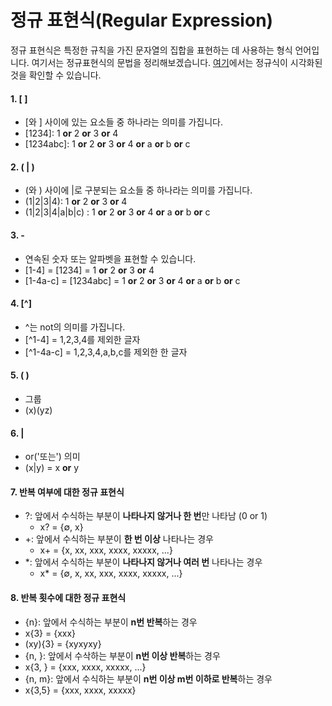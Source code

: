 # 정규 표현식(Regular Expression)
정규 표현식은 특정한 규칙을 가진 문자열의 집합을 표현하는 데 사용하는 형식 언어입니다.
여기서는 정규표현식의 문법을 정리해보겠습니다. 
[여기]에서는 정규식이 시각화된 것을 확인할 수 있습니다. 

[여기]: https://regexper.com/

#### 1. \[   \]
* \[와 \] 사이에 있는 요소들 중 하나라는 의미를 가집니다. 
* \[1234\]: 1 **or** 2 **or** 3 **or** 4
* \[1234abc\]: 1 **or** 2 **or** 3 **or** 4 **or** a **or** b **or** c

#### 2. ( | )
* (와 ) 사이에 |로 구분되는 요소들 중 하나라는 의미를 가집니다. 
* (1|2|3|4): 1 **or** 2 **or** 3 **or** 4
* (1|2|3|4|a|b|c) : 1 **or** 2 **or** 3 **or** 4 **or** a **or** b **or** c

#### 3. -
* 연속된 숫자 또는 알파벳을 표현할 수 있습니다. 
* \[1-4\] = \[1234\] = 1 **or** 2 **or** 3 **or** 4
* \[1-4a-c\] = \[1234abc\] =  1 **or** 2 **or** 3 **or** 4 **or** a **or** b **or** c

#### 4. \[^\]
* ^는 not의 의미를 가집니다. 
* \[^1-4\] = 1,2,3,4를 제외한 글자
* \[^1-4a-c\] = 1,2,3,4,a,b,c를 제외한 한 글자

#### 5. ( ) 
* 그룹
* (x)(yz)

#### 6. | 
* or('또는') 의미
* (x|y) = x **or** y

#### 7. 반복 여부에 대한 정규 표현식
* ?: 앞에서 수식하는 부분이 **나타나지 않거나 한 번**만 나타남 (0 or 1)
  * x? = {∅, x}
* +: 앞에서 수식하는 부분이 **한 번 이상** 나타나는 경우
  * x+ = {x, xx, xxx, xxxx, xxxxx, ...}
* \*: 앞에서 수식하는 부분이 **나타나지 않거나 여러 번** 나타나는 경우
  * x* = {∅, x, xx, xxx, xxxx, xxxxx, ...}
  
#### 8. 반복 횟수에 대한 정규 표현식
* {n}: 앞에서 수식하는 부분이 **n번 반복**하는 경우
 * x{3} = {xxx}
 * (xy){3} = {xyxyxy}
* {n, }: 앞에서 수삭하는 부분이 **n번 이상 반복**하는 경우
 * x{3, } = {xxx, xxxx, xxxxx, ...}
* {n, m}: 앞에서 수식하는 부분이 **n번 이상 m번 이하로 반복**하는 경우
 * x{3,5} = {xxx, xxxx, xxxxx}



